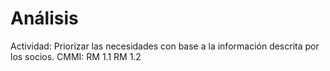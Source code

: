 # Análisis

Actividad: Priorizar las necesidades con base a la información descrita por los socios.
CMMI: RM 1.1
RM 1.2